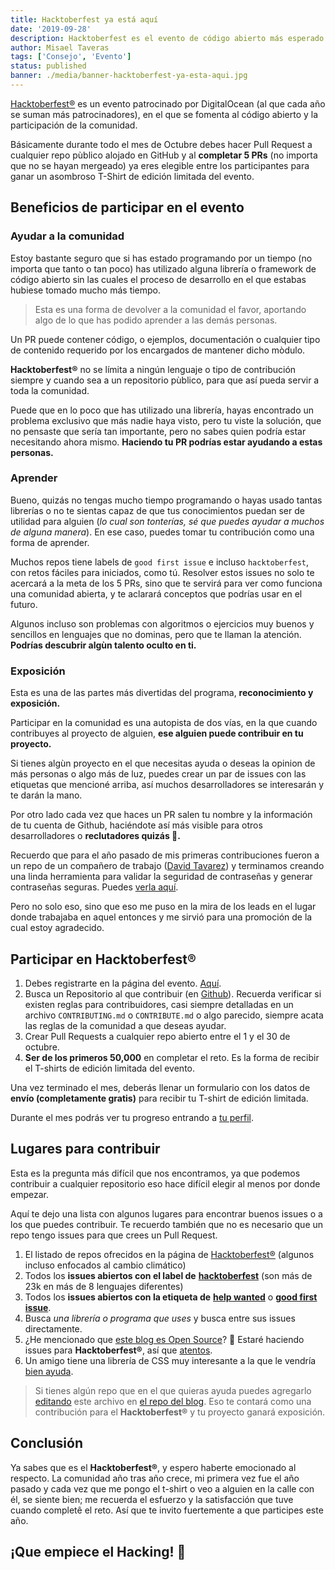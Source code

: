 ```yaml
---
title: Hacktoberfest ya está aquí
date: '2019-09-28'
description: Hacktoberfest es el evento de código abierto más esperado del año donde tus contribuciones son recompensadas. Aprende como participar y que beneficios tiene ser parte de este movimiento.
author: Misael Taveras
tags: ['Consejo', 'Evento']
status: published
banner: ./media/banner-hacktoberfest-ya-esta-aqui.jpg
---
```


[Hacktoberfest®](https://hacktoberfest.digitalocean.com/) es un evento patrocinado por DigitalOcean (al que cada año se suman más patrocinadores), en el que se fomenta al código abierto y la participación de la comunidad.

Básicamente durante todo el mes de Octubre debes hacer Pull Request a cualquier repo pùblico alojado en GitHub y al **completar 5 PRs** (no importa que no se hayan mergeado)  ya eres elegible entre los participantes para ganar un asombroso T-Shirt de edición limitada del evento.

## Beneficios de participar en el evento

### Ayudar a la comunidad

Estoy bastante seguro que si has estado programando por un tiempo (no importa que tanto o tan poco) has utilizado alguna librería o framework de código abierto sin las cuales el proceso de desarrollo en el que estabas hubiese tomado mucho más tiempo.

> Esta es una forma de devolver a la comunidad el favor, aportando algo de lo que has podido aprender a las demás personas.

Un PR puede contener código, o ejemplos, documentación o cualquier tipo de contenido requerido por los encargados de mantener dicho mòdulo.

**Hacktoberfest®** no se límita a ningún lenguaje o tipo de contribución siempre y cuando sea a un repositorio pùblico, para que así pueda servir a toda la comunidad.

Puede que en lo poco que has utilizado una librería, hayas encontrado un problema exclusivo que más nadie haya visto, pero tu viste la solución, que no pensaste que sería tan importante, pero no sabes quien podría estar necesitando ahora mismo. **Haciendo tu PR podrías estar ayudando a estas personas.**

### Aprender

Bueno, quizás no tengas mucho tiempo programando o hayas usado tantas librerías o no te sientas capaz de que tus conocimientos puedan ser de utilidad para alguien (_lo cual son tonterías, sé que puedes ayudar a muchos de alguna manera_). En ese caso, puedes tomar tu contribución como una forma de aprender.

Muchos repos tiene labels de `good first issue` e incluso `hacktoberfest`, con retos fáciles para iniciados, como tú. Resolver estos issues no solo te acercará a la meta de los 5 PRs, sino que te servirá para ver como funciona una comunidad abierta, y te aclarará conceptos que podrías usar en el futuro.

Algunos incluso son problemas con algoritmos o ejercicios muy buenos y sencillos en lenguajes que no dominas, pero que te llaman la atención. **Podrías descubrir algùn talento oculto en ti.**

### Exposición

Esta es una de las partes más divertidas del programa, **reconocimiento y exposición.**

Participar en la comunidad es una autopista de dos vías, en la que cuando contribuyes al proyecto de alguien, **ese alguien puede contribuir en tu proyecto.**

Si tienes algùn proyecto en el que necesitas ayuda o deseas la opinion de más personas o algo más de luz, puedes crear un par de issues con las etiquetas que mencioné arriba, así muchos desarrolladores se interesarán y te darán la mano.

Por otro lado cada vez que haces un PR salen tu nombre y la información de tu cuenta de Github, haciéndote así más visible para otros desarrolladores o **reclutadores quizás 👀.**

Recuerdo que para el año pasado de mis primeras contribuciones fueron a un repo de un compañero de trabajo ([David Tavarez](https://davidtavarez.github.io/)) y terminamos creando una linda herramienta para validar la seguridad de contraseñas y generar contraseñas seguras. Puedes [verla aquí](https://davidtavarez.github.io/passwords/ "Strong Password Generator").

Pero no solo eso, sino que eso me puso en la mira de los leads en el lugar donde trabajaba en aquel entonces y me sirvió para una promoción de la cual estoy agradecido.

## Participar en Hacktoberfest®

1. Debes registrarte en la página del evento. [Aquí](https://hacktoberfest.digitalocean.com).
2. Busca un Repositorio al que contribuir (en [Github](https://github.com)). Recuerda verificar si existen reglas para contribuidores, casi siempre detalladas en un archivo `CONTRIBUTING.md` o `CONTRIBUTE.md` o algo parecido, siempre acata las reglas de la comunidad a que deseas ayudar.
3. Crear Pull Requests a cualquier repo abierto entre el 1 y el 30 de octubre.
4. **Ser de los primeros 50,000** en completar el reto. Es la forma de recibir el T-shirts de edición limitada del evento.

Una vez terminado el mes, deberás llenar un formulario con los datos de **envío (completamente gratis)** para recibir tu T-shirt de edición limitada.

Durante el mes podrás ver tu progreso entrando a [tu perfil](https://hacktoberfest.digitalocean.com/profile "Perfil Hacktoberfest").

## Lugares para contribuir

Esta es la pregunta más difícil que nos encontramos, ya que podemos contribuir a cualquier repositorio eso hace difícil elegir al menos por donde empezar.

Aquí te dejo una lista con algunos lugares para encontrar buenos issues o a los que puedes contribuir. Te recuerdo también que no es necesario que un repo tengo issues para que crees un Pull Request.

1. El listado de repos ofrecidos en la página de [Hacktoberfest®](https://hacktoberfest.digitalocean.com/) (algunos incluso enfocados al cambio climático)
2. Todos los **issues abiertos con el label de** [**hacktoberfest**](https://github.com/search?q=label%3Ahacktoberfest+state%3Aopen&type=Issues) (son más de 23k en más de 8 lenguajes diferentes)
3. Todos los **issues abiertos con la etiqueta de** [**help wanted**](https://github.com/search?utf8=%E2%9C%93&q=label%3A%22help+wanted%22&type=Issues&ref=advsearch&l=&l=) o [**good first issue**](https://github.com/search?utf8=%E2%9C%93&q=label%3A%22good+first+issue%22&type=Issues&ref=advsearch&l=&l=).
4. Busca *una librería o programa que uses* y busca entre sus issues directamente.
5. ¿He mencionado que [este blog es Open Source](/blog/la-historia-detras-del-blog#para-los-desarrolladores)? 🚀 Estaré haciendo issues para **Hacktoberfest®**, así que [atentos](https://github.com/taverasmisael/taverasmisael/issues?q=is%3Aissue+is%3Aopen+sort%3Aupdated-desc).
6. Un amigo tiene una librería de CSS muy interesante a la que le vendría [bien ayuda](https://github.com/Efraa/eFrolic).

> Si tienes algún repo que en el que quieras ayuda puedes agregarlo [editando](https://github.com/taverasmisael/taverasmisael/edit/master/posts/hacktoberfest-ya-esta-aqui/index.md) este archivo en [el repo del blog](https://github.com/taverasmisael/taverasmisael). Eso te contará como una contribución para el **Hacktoberfest®** y tu proyecto ganará exposición.

## Conclusión

Ya sabes que es el **Hacktoberfest®**, y espero haberte emocionado al respecto. La comunidad año tras año crece, mi primera vez fue el año pasado y cada vez que me pongo el t-shirt o veo a alguien en la calle con él, se siente bien; me recuerda el esfuerzo y la satisfacción que tuve cuando completê el reto. Así que te invito fuertemente a que participes este año.

## ¡Que empiece el Hacking! 🥳
